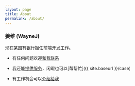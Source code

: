 ```yaml
---
layout: page
title: About
permalink: /about/
---
```


### 姜维 (WayneJ)

现在某国有银行担任前端开发工作。

* 有任何问题欢迎[和我联系](mailto:feeldesignstudio@gmail.com)

* 我还能[提供服务](http://www.veizen.com)，闲暇也可以[帮帮忙]({{ site.baseurl }}/case)

* 有工作机会可以[介绍给我](mailto:feeldesignstudio@gmail.com)

<br>

